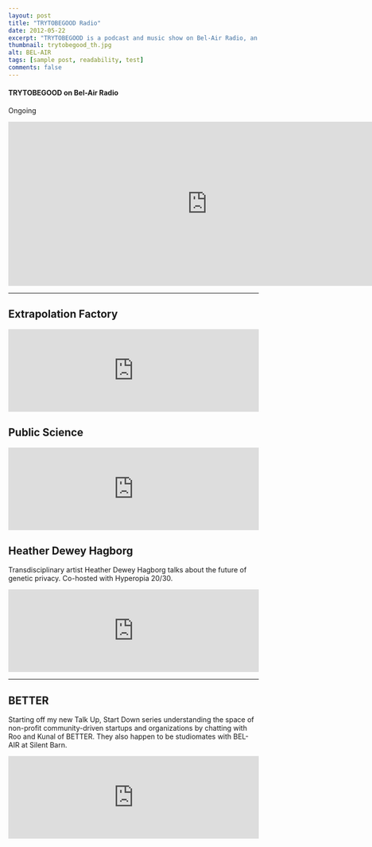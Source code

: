 ```yaml
---
layout: post
title: "TRYTOBEGOOD Radio"
date: 2012-05-22
excerpt: "TRYTOBEGOOD is a podcast and music show on Bel-Air Radio, an artist-run online radio station located in Silent Barn Brooklyn."
thumbnail: trytobegood_th.jpg
alt: BEL-AIR
tags: [sample post, readability, test]
comments: false
---
```


<h4>TRYTOBEGOOD on Bel-Air Radio</h4>
<p class="date">Ongoing</p>

<iframe src="https://calendar.google.com/calendar/embed?showTitle=0&amp;showNav=0&amp;showDate=0&amp;showPrint=0&amp;showTabs=0&amp;showCalendars=0&amp;mode=AGENDA&amp;height=330&amp;wkst=1&amp;bgcolor=%23ffffff&amp;src=toost8kf306u066illsvj83uoc%40group.calendar.google.com&amp;color=%2342104A&amp;ctz=America%2FNew_York" style="border-width:0" width="800" height="330" frameborder="0" scrolling="no"></iframe>

<hr/>

<h2>Extrapolation Factory</h2>
<p><iframe width="100%" height="166" scrolling="no" frameborder="no" src="https://w.soundcloud.com/player/?url=https%3A//api.soundcloud.com/tracks/275389212&amp;color=ff5500&amp;auto_play=false&amp;hide_related=false&amp;show_comments=true&amp;show_user=true&amp;show_reposts=false"></iframe></p>

<h2>Public Science</h2>
<p><iframe width="100%" height="166" scrolling="no" frameborder="no" src="https://w.soundcloud.com/player/?url=https%3A//api.soundcloud.com/tracks/268969901&amp;color=ff5500&amp;auto_play=false&amp;hide_related=false&amp;show_comments=true&amp;show_user=true&amp;show_reposts=false"></iframe></p>

<h2>Heather Dewey Hagborg</h2>
<p>Transdisciplinary artist Heather Dewey Hagborg talks about the future of genetic privacy. Co-hosted with Hyperopia 20/30.</p>
<p><iframe width="100%" height="166" scrolling="no" frameborder="no" src="https://w.soundcloud.com/player/?url=https%3A//api.soundcloud.com/tracks/244740243&amp;color=000000&amp;auto_play=false&amp;hide_related=false&amp;show_comments=true&amp;show_user=true&amp;show_reposts=false"></iframe></p>

<hr/>

<h2>BETTER</h2>
<p>Starting off my new Talk Up, Start Down series understanding the space of non-profit community-driven startups and organizations by chatting with Roo and Kunal of BETTER. They also happen to be studiomates with BEL-AIR at Silent Barn.</p>
<p><iframe width="100%" height="166" scrolling="no" frameborder="no" src="https://w.soundcloud.com/player/?url=https%3A//api.soundcloud.com/tracks/241955273&amp;color=000000&amp;auto_play=false&amp;hide_related=false&amp;show_comments=true&amp;show_user=true&amp;show_reposts=false"></iframe></p>
